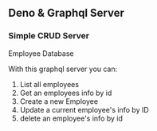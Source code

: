 ## Deno & Graphql Server

### Simple CRUD Server

Employee Database

With this graphql server you can:

1. List all employees
1. Get an employees info by id
1. Create a new Employee
1. Update a current employee's info by ID
1. delete an employee's info by id